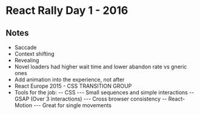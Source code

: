 # React Rally Day 1 - 2016
## Notes
- Saccade
- Context shifting
- Revealing
- Novel loaders had higher wait time and lower abandon rate vs gneric ones
- Add animation into the experience, not after
- React Europe 2015 - CSS TRANSITION GROUP
- Tools for the job:
-- CSS
--- Small sequences and simple interactions
-- GSAP (Over 3 interactions)
--- Cross browser consistency
-- React-Motion
--- Great for single movements

